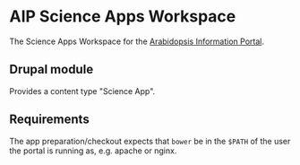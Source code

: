 # AIP Science Apps Workspace

The Science Apps Workspace for the [Arabidopsis Information Portal][1].

## Drupal module

Provides a content type "Science App".

## Requirements

The app preparation/checkout expects that `bower` be in the `$PATH` of the user the portal is running as, e.g. apache or nginx.


[1]: https://www.araport.org
